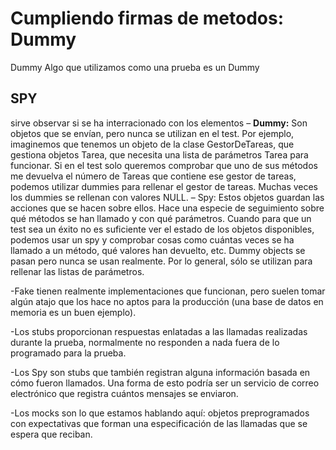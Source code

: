 # Cumpliendo firmas de metodos: Dummy
Dummy Algo que utilizamos  como una prueba  es un Dummy
## SPY
sirve  observar si se ha interracionado con los elementos 
– **Dummy:** Son objetos que se envían, pero nunca se utilizan en el test.
Por ejemplo, imaginemos que tenemos un objeto de la clase GestorDeTareas, que gestiona objetos Tarea, que necesita una lista de parámetros Tarea para funcionar. Si en el test solo queremos comprobar que uno de sus métodos me devuelva el número de Tareas que contiene ese gestor de tareas, podemos utilizar dummies para rellenar el gestor de tareas. Muchas veces los dummies se rellenan con valores NULL.
– Spy: Estos objetos guardan las acciones que se hacen sobre ellos. Hace una especie de seguimiento sobre qué métodos se han llamado y con qué parámetros.
Cuando para que un test sea un éxito no es suficiente ver el estado de los objetos disponibles, podemos usar un spy y comprobar cosas como cuántas veces se ha llamado a un método, qué valores han devuelto, etc. 
Dummy objects  se pasan pero nunca se usan realmente. Por lo general, sólo se utilizan para rellenar las listas de parámetros.

-Fake tienen realmente implementaciones que funcionan, pero suelen tomar algún atajo que los hace no aptos para la producción (una base de datos en memoria es un buen ejemplo).

-Los stubs proporcionan respuestas enlatadas a las llamadas realizadas durante la prueba, normalmente no responden a nada fuera de lo programado para la prueba.

-Los Spy son stubs que también registran alguna información basada en cómo fueron llamados. Una forma de esto podría ser un servicio de correo electrónico que registra cuántos mensajes se enviaron.

-Los mocks son lo que estamos hablando aquí: objetos preprogramados con expectativas que forman una especificación de las llamadas que se espera que reciban.

